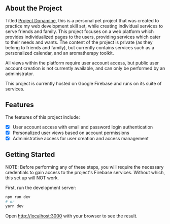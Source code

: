 ## About the Project

Titled [Project Dopamine](https://proj-dopamine.web.app), this is a personal pet project that was created to practice my web development skill set, while creating individual services to serve friends and family. This project focuses on a web platform which provides individualized pages to the users, providing services which cater to their needs and wants. The content of the project is private (as they belong to friends and family), but currently contains services such as a personalized calendar, and an aromatherapy toolkit.

All views within the platform require user account access, but public user account creation is not currently available, and can only be performed by an administrator.

This project is currently hosted on Google Firebase and runs on its suite of services.

## Features

The features of this project include:

- [x] User account access with email and password login authentication
- [x] Personalized user views based on account permissions
- [x] Administrative access for user creation and access management

## Getting Started

NOTE: Before performing any of these steps, you will require the necessary credentials to gain access to the project's Firebase services. Without which, this set up will NOT work.

First, run the development server:

```bash
npm run dev
# or
yarn dev
```

Open [http://localhost:3000](http://localhost:3000) with your browser to see the result.

